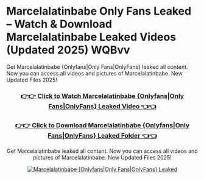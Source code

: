 # Marcelalatinbabe Only Fans Leaked – Watch & Download Marcelalatinbabe Leaked Videos (Updated 2025) WQBvv

Get Marcelalatinbabe {Onlyfans|Only Fans|OnlyFans} leaked all content. Now you can access all videos and pictures of Marcelalatinbabe. New Updated Files 2025!  
<div align="center">
  
### [👉👉 Click to Watch Marcelalatinbabe {Onlyfans|Only Fans|OnlyFans} Leaked Video 👈👈](https://links2leaks.com/marcelalatinbabe)  
### [👉👉 Click to Download Marcelalatinbabe {Onlyfans|Only Fans|OnlyFans} Leaked Folder 👈👈](https://links2leaks.com/marcelalatinbabe)  

Get Marcelalatinbabe leaked all content. Now you can access all videos and pictures of Marcelalatinbabe. New Updated Files 2025!  

[![Marcelalatinbabe {Onlyfans|Only Fans|OnlyFans} Leaked](https://i.ibb.co/93hzkbrt/l2l.gif)](https://links2leaks.com/marcelalatinbabe)  

</div>
